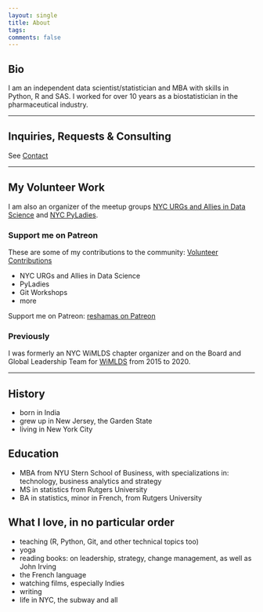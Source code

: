 ```yaml
---
layout: single
title: About
tags: 
comments: false
---
```


## Bio
I am an independent data scientist/statistician and MBA with skills in Python, R and SAS. I worked for over 10 years as a biostatistician in the pharmaceutical industry.  

---

## Inquiries, Requests & Consulting
See [Contact](consulting/index.md)


---
## My Volunteer Work 
I am also an organizer of the meetup groups [NYC URGs and Allies in Data Science](https://www.meetup.com/nyc-uads/) and [NYC PyLadies](https://www.meetup.com/NYC-PyLadies/).


### Support me on Patreon
These are some of my contributions to the community:  [Volunteer Contributions](wimlds_volunteer.md)  
* NYC URGs and Allies in Data Science
* PyLadies
* Git Workshops
* more 

Support me on Patreon:  [reshamas on Patreon](https://www.patreon.com/reshamas) 

### Previously
I was formerly an NYC WiMLDS chapter organizer and on the Board and Global Leadership Team for [WiMLDS](wimlds.org) from 2015 to 2020.  

---

## History
- born in India
- grew up in New Jersey, the Garden State
- living in New York City

## Education
- MBA from NYU Stern School of Business, with specializations in: technology, business analytics and strategy
- MS in statistics from Rutgers University
- BA in statistics, minor in French, from Rutgers University

## What I love, in no particular order
- teaching (R, Python, Git, and other technical topics too)
- yoga
- reading books:  on leadership, strategy, change management, as well as John Irving
- the French language
- watching films, especially Indies
- writing
- life in NYC, the subway and all
 
